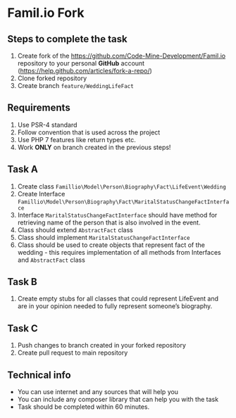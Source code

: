 # Famil.io Fork

## Steps to complete the task
1. Create fork of the https://github.com/Code-Mine-Development/Famil.io repository to your personal **GitHub** account (https://help.github.com/articles/fork-a-repo/)
2. Clone forked repository
3. Create branch `feature/WeddingLifeFact`

## Requirements
1. Use PSR-4 standard
2. Follow convention that is used across the project
3. Use PHP 7 features like return types etc.
4. Work **ONLY** on branch created in the previous steps!

## Task A
1. Create class `Famillio\Model\Person\Biography\Fact\LifeEvent\Wedding`
2. Create Interface `Famillio\Model\Person\Biography\Fact\MaritalStatusChangeFactInterface`
3. Interface `MaritalStatusChangeFactInterface` should have method for retrieving name of the person that is also involved in the event.
4. Class should extend `AbstractFact` class
5. Class should implement `MaritalStatusChangeFactInterface`
6. Class should be used to create objects that represent fact of the wedding - this requires implementation of all methods from Interfaces and `AbstractFact` class

## Task B
1. Create empty stubs for all classes that could represent LifeEvent and are in your opinion needed to fully represent someone’s biography.

## Task C
1. Push changes to branch created in your forked repository
2. Create pull request to main repository


## Technical info
- You can use internet and any sources that will help you
- You can include any composer library that can help you with the task
- Task should be completed within 60 minutes.
